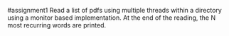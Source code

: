 #assignment1
Read a list of pdfs using multiple threads within a directory using a monitor based implementation.
At the end of the reading, the N most recurring words are printed.
